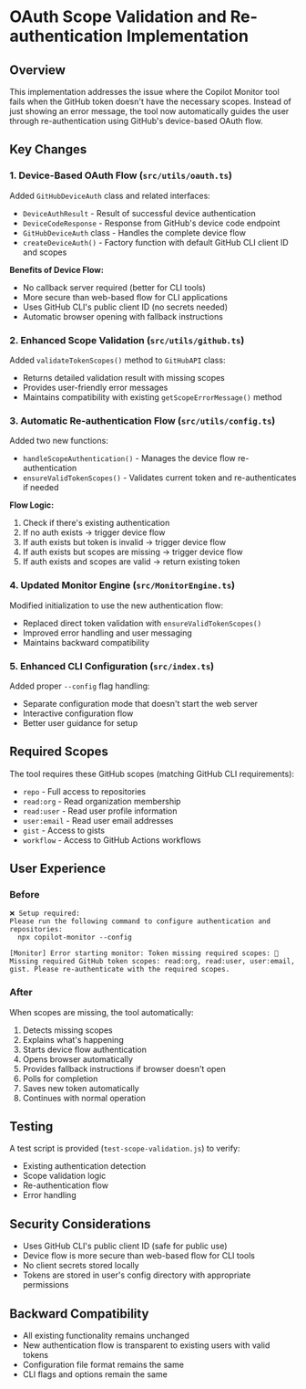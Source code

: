 # OAuth Scope Validation and Re-authentication Implementation

## Overview

This implementation addresses the issue where the Copilot Monitor tool fails when the GitHub token doesn't have the necessary scopes. Instead of just showing an error message, the tool now automatically guides the user through re-authentication using GitHub's device-based OAuth flow.

## Key Changes

### 1. Device-Based OAuth Flow (`src/utils/oauth.ts`)

Added `GitHubDeviceAuth` class and related interfaces:

- `DeviceAuthResult` - Result of successful device authentication
- `DeviceCodeResponse` - Response from GitHub's device code endpoint
- `GitHubDeviceAuth` class - Handles the complete device flow
- `createDeviceAuth()` - Factory function with default GitHub CLI client ID and scopes

**Benefits of Device Flow:**

- No callback server required (better for CLI tools)
- More secure than web-based flow for CLI applications
- Uses GitHub CLI's public client ID (no secrets needed)
- Automatic browser opening with fallback instructions

### 2. Enhanced Scope Validation (`src/utils/github.ts`)

Added `validateTokenScopes()` method to `GitHubAPI` class:

- Returns detailed validation result with missing scopes
- Provides user-friendly error messages
- Maintains compatibility with existing `getScopeErrorMessage()` method

### 3. Automatic Re-authentication Flow (`src/utils/config.ts`)

Added two new functions:

- `handleScopeAuthentication()` - Manages the device flow re-authentication
- `ensureValidTokenScopes()` - Validates current token and re-authenticates if needed

**Flow Logic:**

1. Check if there's existing authentication
2. If no auth exists → trigger device flow
3. If auth exists but token is invalid → trigger device flow
4. If auth exists but scopes are missing → trigger device flow
5. If auth exists and scopes are valid → return existing token

### 4. Updated Monitor Engine (`src/MonitorEngine.ts`)

Modified initialization to use the new authentication flow:

- Replaced direct token validation with `ensureValidTokenScopes()`
- Improved error handling and user messaging
- Maintains backward compatibility

### 5. Enhanced CLI Configuration (`src/index.ts`)

Added proper `--config` flag handling:

- Separate configuration mode that doesn't start the web server
- Interactive configuration flow
- Better user guidance for setup

## Required Scopes

The tool requires these GitHub scopes (matching GitHub CLI requirements):

- `repo` - Full access to repositories
- `read:org` - Read organization membership
- `read:user` - Read user profile information
- `user:email` - Read user email addresses
- `gist` - Access to gists
- `workflow` - Access to GitHub Actions workflows

## User Experience

### Before

```
❌ Setup required:
Please run the following command to configure authentication and repositories:
  npx copilot-monitor --config

[Monitor] Error starting monitor: Token missing required scopes: 🔐 Missing required GitHub token scopes: read:org, read:user, user:email, gist. Please re-authenticate with the required scopes.
```

### After

When scopes are missing, the tool automatically:

1. Detects missing scopes
2. Explains what's happening
3. Starts device flow authentication
4. Opens browser automatically
5. Provides fallback instructions if browser doesn't open
6. Polls for completion
7. Saves new token automatically
8. Continues with normal operation

## Testing

A test script is provided (`test-scope-validation.js`) to verify:

- Existing authentication detection
- Scope validation logic
- Re-authentication flow
- Error handling

## Security Considerations

- Uses GitHub CLI's public client ID (safe for public use)
- Device flow is more secure than web-based flow for CLI tools
- No client secrets stored locally
- Tokens are stored in user's config directory with appropriate permissions

## Backward Compatibility

- All existing functionality remains unchanged
- New authentication flow is transparent to existing users with valid tokens
- Configuration file format remains the same
- CLI flags and options remain the same

